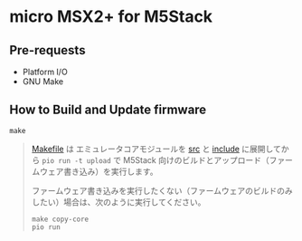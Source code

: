 # micro MSX2+ for M5Stack

## Pre-requests

- Platform I/O
- GNU Make

## How to Build and Update firmware

```
make
```

> [Makefile](Makefile) は エミュレータコアモジュールを [src](src) と [include](include) に展開してから `pio run -t upload` で M5Stack 向けのビルドとアップロード（ファームウェア書き込み）を実行します。
>
> ファームウェア書き込みを実行したくない（ファームウェアのビルドのみしたい）場合は、次のように実行してください。
>
> ```
> make copy-core
> pio run
> ```
